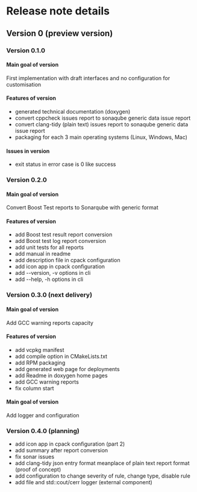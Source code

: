 # Release note details

## Version 0 (preview version)

### Version 0.1.0

#### Main goal of version

First implementation with draft interfaces and no configuration for customisation

#### Features of version

- generated technical documentation (doxygen)
- convert cppcheck issues report to sonaqube generic data issue report
- convert clang-tidy (plain text) issues report to sonaqube generic data issue report
- packaging for each 3 main operating systems (Linux, Windows, Mac)

#### Issues in version

- exit status in error case is 0 like success

### Version 0.2.0

#### Main goal of version

Convert Boost Test reports to Sonarqube with generic format

#### Features of version

- add Boost test result report conversion
- add Boost test log report conversion
- add unit tests for all reports
- add manual in readme
- add description file in cpack configuration
- add icon app in cpack configuration
- add --version, -v options in cli
- add --help, -h options in cli

### Version 0.3.0 (next delivery)

#### Main goal of version

Add GCC warning reports capacity
#### Features of version

- add vcpkg manifest
- add compile option in CMakeLists.txt
- add RPM packaging
- add generated web page for deployments
- add Readme in doxygen home pages
- add GCC warning reports
- fix column start

#### Main goal of version

Add logger and configuration
### Version 0.4.0 (planning)

- add icon app in cpack configuration (part 2)
- add summary after report conversion
- fix sonar issues
- add clang-tidy json entry format meanplace of plain text report format (proof of concept)
- add configuration to change severity of rule, change type, disable rule
- add file and std::cout/cerr logger (external component)
